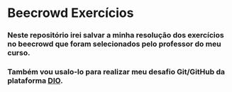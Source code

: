 # Beecrowd Exercícios

### Neste repositório irei salvar a minha resolução dos exercícios no beecrowd que foram selecionados pelo professor do meu curso.

### Também vou usalo-lo para realizar meu desafio Git/GitHub da plataforma [DIO](https://www.dio.me/).
